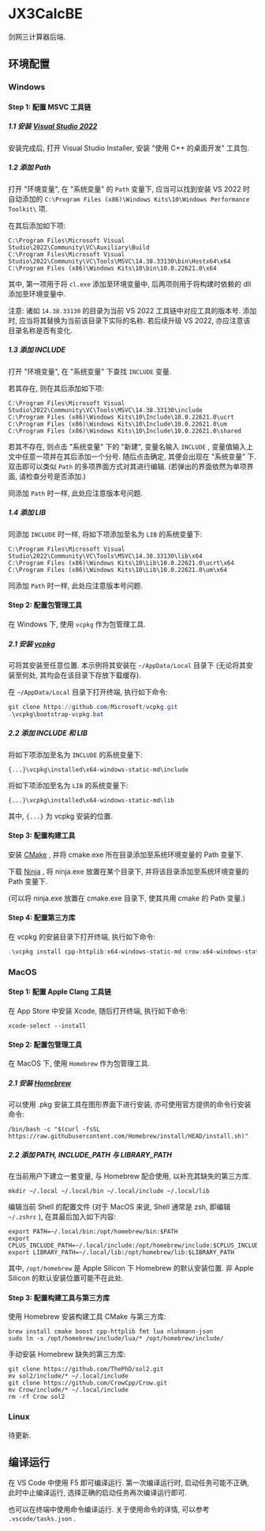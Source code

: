 # JX3CalcBE

剑网三计算器后端.

## 环境配置

### Windows

#### Step 1: 配置 MSVC 工具链

##### 1.1 安装 [Visual Studio 2022](https://visualstudio.microsoft.com/zh-hans/downloads/)

安装完成后, 打开 Visual Studio Installer, 安装 "使用 C++ 的桌面开发" 工具包.

##### 1.2 添加 Path

打开 "环境变量", 在 "系统变量" 的 `Path` 变量下, 应当可以找到安装 VS 2022 时自动添加的 `C:\Program Files (x86)\Windows Kits\10\Windows Performance Toolkit\` 项.

在其后添加如下项:

```
C:\Program Files\Microsoft Visual Studio\2022\Community\VC\Auxiliary\Build
C:\Program Files\Microsoft Visual Studio\2022\Community\VC\Tools\MSVC\14.38.33130\bin\Hostx64\x64
C:\Program Files (x86)\Windows Kits\10\bin\10.0.22621.0\x64
```

其中, 第一项用于将 `cl.exe` 添加至环境变量中, 后两项则用于将构建时依赖的 dll 添加至环境变量中.

注意: 诸如 `14.38.33130` 的目录为当前 VS 2022 工具链中对应工具的版本号. 添加时, 应当将其替换为当前该目录下实际的名称. 若后续升级 VS 2022, 亦应注意该目录名称是否有变化.

##### 1.3 添加 INCLUDE

打开 "环境变量", 在 "系统变量" 下查找 `INCLUDE` 变量.

若其存在, 则在其后添加如下项:

```
C:\Program Files\Microsoft Visual Studio\2022\Community\VC\Tools\MSVC\14.38.33130\include
C:\Program Files (x86)\Windows Kits\10\Include\10.0.22621.0\ucrt
C:\Program Files (x86)\Windows Kits\10\Include\10.0.22621.0\um
C:\Program Files (x86)\Windows Kits\10\Include\10.0.22621.0\shared
```

若其不存在, 则点击 "系统变量" 下的 "新建", 变量名输入 `INCLUDE` , 变量值输入上文中任意一项并在其后添加一个分号. 随后点击确定, 其便会出现在 "系统变量" 下. 双击即可以类似 `Path` 的多项界面方式对其进行编辑. (若弹出的界面依然为单项界面, 请检查分号是否添加.)

同添加 `Path` 时一样, 此处应注意版本号问题.

##### 1.4 添加 LIB

同添加 `INCLUDE` 时一样, 将如下项添加至名为 `LIB` 的系统变量下:

```
C:\Program Files\Microsoft Visual Studio\2022\Community\VC\Tools\MSVC\14.38.33130\lib\x64
C:\Program Files (x86)\Windows Kits\10\Lib\10.0.22621.0\ucrt\x64
C:\Program Files (x86)\Windows Kits\10\Lib\10.0.22621.0\um\x64
```

同添加 `Path` 时一样, 此处应注意版本号问题.

#### Step 2: 配置包管理工具

在 Windows 下, 使用 `vcpkg` 作为包管理工具.

##### 2.1 安装 [vcpkg](https://vcpkg.io/en/getting-started)

可将其安装至任意位置. 本示例将其安装在 `~/AppData/Local` 目录下 (无论将其安装至何处, 其均会在该目录下存放下载缓存).

在 `~/AppData/Local` 目录下打开终端, 执行如下命令:

```powershell
git clone https://github.com/Microsoft/vcpkg.git
.\vcpkg\bootstrap-vcpkg.bat
```

##### 2.2 添加 INCLUDE 和 LIB

将如下项添加至名为 `INCLUDE` 的系统变量下:

```
{...}\vcpkg\installed\x64-windows-static-md\include
```

将如下项添加至名为 `LIB` 的系统变量下:

```
{...}\vcpkg\installed\x64-windows-static-md\lib
```

其中, `{...}` 为 vcpkg 安装的位置.

#### Step 3: 配置构建工具

安装 [CMake](https://cmake.org/) , 并将 cmake.exe 所在目录添加至系统环境变量的 Path 变量下.

下载 [Ninja](https://github.com/ninja-build/ninja/releases/latest) , 将 ninja.exe 放置在某个目录下, 并将该目录添加至系统环境变量的 Path 变量下.

(可以将 ninja.exe 放置在 cmake.exe 目录下, 使其共用 cmake 的 Path 变量.)

#### Step 4: 配置第三方库

在 vcpkg 的安装目录下打开终端, 执行如下命令:

```powershell
.\vcpkg install cpp-httplib:x64-windows-static-md crow:x64-windows-static-md lua:x64-windows-static-md nlohmann-json:x64-windows-static-md sol2:x64-windows-static-md
```

### MacOS

#### Step 1: 配置 Apple Clang 工具链

在 App Store 中安装 Xcode, 随后打开终端, 执行如下命令:

```shell
xcode-select --install
```

#### Step 2: 配置包管理工具

在 MacOS 下, 使用 `Homebrew` 作为包管理工具.

##### 2.1 安装 [Homebrew](https://brew.sh/zh-cn/)

可以使用 .pkg 安装工具在图形界面下进行安装, 亦可使用官方提供的命令行安装命令:

```shell
/bin/bash -c "$(curl -fsSL https://raw.githubusercontent.com/Homebrew/install/HEAD/install.sh)"
```

##### 2.2 添加 PATH, INCLUDE_PATH 与 LIBRARY_PATH

在当前用户下建立一套变量, 与 Homebrew 配合使用, 以补充其缺失的第三方库.

```shell
mkdir ~/.local ~/.local/bin ~/.local/include ~/.local/lib
```

编辑当前 Shell 的配置文件 (对于 MacOS 来说, Shell 通常是 zsh, 即编辑 `~/.zshrc` ), 在其最后加入如下内容:

```shell
export PATH=~/.local/bin:/opt/homebrew/bin:$PATH
export CPLUS_INCLUDE_PATH=~/.local/include:/opt/homebrew/include:$CPLUS_INCLUDE_PATH
export LIBRARY_PATH=~/.local/lib:/opt/homebrew/lib:$LIBRARY_PATH
```

其中, `/opt/homebrew` 是 Apple Silicon 下 Homebrew 的默认安装位置. 非 Apple Silicon 的默认安装位置可能不在此处.

#### Step 3: 配置构建工具与第三方库

使用 Homebrew 安装构建工具 CMake 与第三方库:

```shell
brew install cmake boost cpp-httplib fmt lua nlohmann-json
sudo ln -s /opt/homebrew/include/lua/* /opt/homebrew/include/
```

手动安装 Homebrew 缺失的第三方库:

```shell
git clone https://github.com/ThePhD/sol2.git
mv sol2/include/* ~/.local/include
git clone https://github.com/CrowCpp/Crow.git
mv Crow/include/* ~/.local/include
rm -rf Crow sol2
```

### Linux

待更新.

## 编译运行

在 VS Code 中使用 F5 即可编译运行. 第一次编译运行时, 启动任务可能不正确, 此时中止编译运行, 选择正确的启动任务再次编译运行即可.

也可以在终端中使用命令编译运行. 关于使用命令的详情, 可以参考 `.vscode/tasks.json` .
